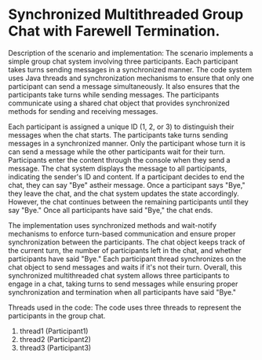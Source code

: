 # Synchronized Multithreaded Group Chat with Farewell Termination.

Description of the scenario and implementation:
The scenario implements a simple group chat system involving three participants. Each participant takes turns sending messages in a synchronized manner. The code system uses Java threads and synchronization mechanisms to ensure that only one participant can send a message simultaneously. It also ensures that the participants take turns while sending messages. The participants communicate using a shared chat object that provides synchronized methods for sending and receiving messages.

Each participant is assigned a unique ID (1, 2, or 3) to distinguish their messages when the chat starts. The participants take turns sending messages in a synchronized manner. Only the participant whose turn it is can send a message while the other participants wait for their turn. Participants enter the content through the console when they send a message. The chat system displays the message to all participants, indicating the sender's ID and content. If a participant decides to end the chat, they can say "Bye" astheir message. Once a participant says "Bye," they leave the chat, and the chat system updates the state accordingly. However, the chat continues between the remaining participants until they say "Bye." Once all participants have said "Bye," the chat ends.

The implementation uses synchronized methods and wait-notify mechanisms to enforce turn-based communication and ensure proper synchronization between the participants. The chat object keeps track of the current turn, the number of participants left in the chat, and whether participants have said "Bye." Each participant thread synchronizes on the chat object to send messages and waits if it's not their turn. Overall, this synchronized multithreaded chat system allows three participants to engage in a chat, taking turns to send messages while ensuring proper synchronization and termination when all participants have said "Bye."

Threads used in the code:
The code uses three threads to represent the participants in the group chat.
1. thread1 (Participant1)
2. thread2 (Participant2)
3. thread3 (Participant3) 

